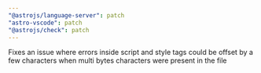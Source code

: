 ```yaml
---
"@astrojs/language-server": patch
"astro-vscode": patch
"@astrojs/check": patch
---
```


Fixes an issue where errors inside script and style tags could be offset by a few characters when multi bytes characters were present in the file
